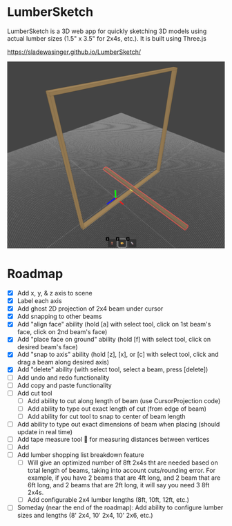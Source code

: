 # LumberSketch
LumberSketch is a 3D web app for quickly sketching 3D models using actual lumber sizes (1.5" x 3.5" for 2x4s, etc.). It is built using Three.js

https://sladewasinger.github.io/LumberSketch/

<img src="readme_screenshot.png" alt="LumberSketch Screenshot" width="600"/>

# Roadmap
- [x] Add x, y, & z axis to scene
- [x] Label each axis
- [x] Add ghost 2D projection of 2x4 beam under cursor
- [x] Add snapping to other beams
- [x] Add "align face" ability (hold [a] with select tool, click on 1st beam's face, click on 2nd beam's face)
- [x] Add "place face on ground" ability (hold [f] with select tool, click on desired beam's face)
- [x] Add "snap to axis" ability (hold [z], [x], or [c] with select tool, click and drag a beam along desired axis)
- [x] Add "delete" ability (with select tool, select a beam, press [delete])
- [ ] Add undo and redo functionality
- [ ] Add copy and paste functionality
- [ ] Add cut tool
    - [ ] Add ability to cut along length of beam (use CursorProjection code)
    - [ ] Add ability to type out exact length of cut (from edge of beam)
    - [ ] Add ability for cut tool to snap to center of beam length
- [ ] Add ability to type out exact dimensions of beam when placing (should update in real time)
- [ ] Add tape measure tool 📏 for measuring distances between vertices
- [ ] Add 
- [ ] Add lumber shopping list breakdown feature
    - [ ] Will give an optimized number of 8ft 2x4s tht are needed based on total length of beams, taking into account cuts/rounding error. For example, if you have 2 beams that are 4ft long, and 2 beam that are 6ft long, and 2 beams that are 2ft long, it will say you need 3 8ft 2x4s.
    - [ ] Add configurable 2x4 lumber lengths (8ft, 10ft, 12ft, etc.)
- [ ] Someday (near the end of the roadmap): Add ability to configure lumber sizes and lengths (8' 2x4, 10' 2x4, 10' 2x6, etc.)
